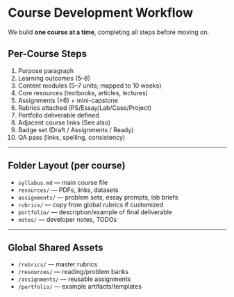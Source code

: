 # Course Development Workflow

We build **one course at a time**, completing all steps before moving on.

## Per-Course Steps
1. Purpose paragraph
2. Learning outcomes (5–8)
3. Content modules (5–7 units; mapped to 10 weeks)
4. Core resources (textbooks, articles, lectures)
5. Assignments (≥6) + mini-capstone
6. Rubrics attached (PS/Essay/Lab/Case/Project)
7. Portfolio deliverable defined
8. Adjacent course links (See also)
9. Badge set (Draft / Assignments / Ready)
10. QA pass (links, spelling, consistency)

---

## Folder Layout (per course)
- `syllabus.md` — main course file
- `resources/` — PDFs, links, datasets
- `assignments/` — problem sets, essay prompts, lab briefs
- `rubrics/` — copy from global rubrics if customized
- `portfolio/` — description/example of final deliverable
- `notes/` — developer notes, TODOs

---

## Global Shared Assets
- `/rubrics/` — master rubrics
- `/resources/` — reading/problem banks
- `/assignments/` — reusable assignments
- `/portfolio/` — example artifacts/templates
